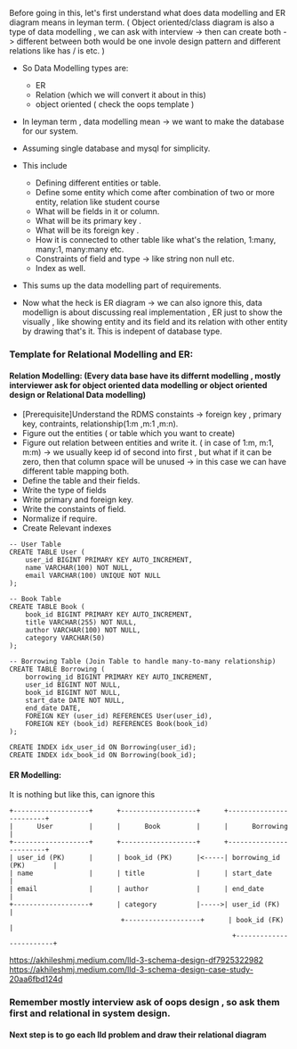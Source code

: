 Before going in this, let's first understand what does data modelling and ER diagram means in leyman term. ( Object oriented/class diagram is also a type of data modelling , we can ask with interview -> then can create both -> different between both would be one invole design pattern and different relations like has / is etc. )


- So Data Modelling types are:
    - ER
    - Relation (which we will convert it about in this)
    - object oriented ( check the oops template )


- In leyman term , data modelling mean -> we want to make the database for our system. 
- Assuming single database and mysql for simplicity.
- This include 
    - Defining different entities or table.
    - Define some entity which come after combination of two or more entity, relation like student course
    - What will be fields in it or column.
    - What will be its primary key .
    - What will be its foreign key .
    - How it is connected to other table like what's the relation, 1:many, many:1, many:many etc.
    - Constraints of field and type -> like string non null etc.
    - Index as well.
- This sums up the data modelling part of requirements.
- Now what the heck is ER diagram -> we can also ignore this, data modellign is about discussing real implementation , ER just to show the visually , like showing entity and its field and its relation with other entity by drawing that's it. This is indepent of database type.



### Template for Relational Modelling and ER:


#### Relation Modelling: (Every data base have its differnt modelling , mostly interviewer ask for object oriented data modelling or object oriented design or Relational Data modelling)
- [Prerequisite]Understand the RDMS constaints -> foreign key , primary key, contraints, relationship(1:m ,m:1 ,m:n).
- Figure out the entities ( or table which you want to create)
- Figure out relation between entities and write it. ( in case of 1:m, m:1, m:m) -> we usually keep id of second into first , but what if it can be zero, then that column space will be unused -> in this case we can have different table mapping both.
- Define the table and their fields. 
- Write the type of fields
- Write primary and foreign key.
- Write the constaints of field.
- Normalize if require.
- Create Relevant indexes
```
-- User Table
CREATE TABLE User (
    user_id BIGINT PRIMARY KEY AUTO_INCREMENT,
    name VARCHAR(100) NOT NULL,
    email VARCHAR(100) UNIQUE NOT NULL
);

-- Book Table
CREATE TABLE Book (
    book_id BIGINT PRIMARY KEY AUTO_INCREMENT,
    title VARCHAR(255) NOT NULL,
    author VARCHAR(100) NOT NULL,
    category VARCHAR(50)
);

-- Borrowing Table (Join Table to handle many-to-many relationship)
CREATE TABLE Borrowing (
    borrowing_id BIGINT PRIMARY KEY AUTO_INCREMENT,
    user_id BIGINT NOT NULL,
    book_id BIGINT NOT NULL,
    start_date DATE NOT NULL,
    end_date DATE,
    FOREIGN KEY (user_id) REFERENCES User(user_id),
    FOREIGN KEY (book_id) REFERENCES Book(book_id)
);

CREATE INDEX idx_user_id ON Borrowing(user_id);
CREATE INDEX idx_book_id ON Borrowing(book_id);

```


#### ER Modelling:

It is nothing but like this, can ignore this

```
+-------------------+      +-------------------+      +------------------------+
|      User         |      |      Book         |      |      Borrowing          |
+-------------------+      +-------------------+      +------------------------+
| user_id (PK)      |      | book_id (PK)      |<-----| borrowing_id (PK)       |
| name              |      | title             |      | start_date              |
| email             |      | author            |      | end_date                |
+-------------------+      | category          |----->| user_id (FK)            |
                            +-------------------+      | book_id (FK)            |
                                                        +------------------------+

```

https://akhileshmj.medium.com/lld-3-schema-design-df7925322982
https://akhileshmj.medium.com/lld-3-schema-design-case-study-20aa6fbd124d



### Remember mostly interview ask of oops design , so ask them first and relational in system design.

#### Next step is to go each lld problem and draw their relational diagram
